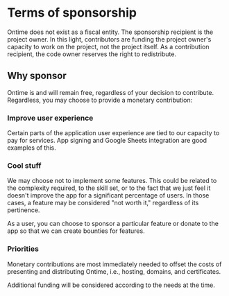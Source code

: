 # Terms of sponsorship
Ontime does not exist as a fiscal entity. The sponsorship recipient is the project owner. In this light, contributors are funding the project owner's capacity to work on the project, not the project itself. As a contribution recipient, the code owner reserves the right to redistribute.

## Why sponsor
Ontime is and will remain free, regardless of your decision to contribute.
Regardless, you may choose to provide a monetary contribution:

### Improve user experience
Certain parts of the application user experience are tied to our capacity to pay for services. App signing and Google Sheets integration are good examples of this.

### Cool stuff
We may choose not to implement some features. This could be related to the complexity required, to the skill set, or to the fact that we just feel it doesn't improve the app for a significant percentage of users. In those cases, a feature may be considered "not worth it," regardless of its pertinence.

As a user, you can choose to sponsor a particular feature or donate to the app so that we can create bounties for features.

### Priorities
Monetary contributions are most immediately needed to offset the costs of presenting and distributing Ontime, i.e., hosting, domains, and certificates.

Additional funding will be considered according to the needs at the time.
